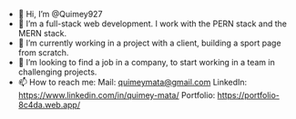 - 👋 Hi, I’m @Quimey927
- 👀 I’m a full-stack web development. I work with the PERN stack and the MERN stack.
- 🌱 I’m currently working in a project with a client, building a sport page from scratch.
- 💞️ I’m looking to find a job in a company, to start working in a team in challenging projects.
- 📫 How to reach me:
  Mail: quimeymata@gmail.com
  LinkedIn: https://www.linkedin.com/in/quimey-mata/
  Portfolio: https://portfolio-8c4da.web.app/
<!---
Quimey927/Quimey927 is a ✨ special ✨ repository because its `README.md` (this file) appears on your GitHub profile.
You can click the Preview link to take a look at your changes.
--->
